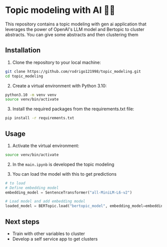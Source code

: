 # Topic modeling with AI 🤖📄

This repository contains a topic modeling with gen ai application that leverages the power of OpenAI's LLM model and Bertopic to cluster abstracts. You can give some abstracts and then clustering them

## Installation

1. Clone the repository to your local machine:

```bash
git clone https://github.com/rodrigo121998/topic_modeling.git
cd topic_modeling
```
2. Create a virtual environment with Python 3.10:
```bash
python3.10 -m venv venv
source venv/bin/activate
```
3. Install the required packages from the requirements.txt file:
```bash
pip install -r requirements.txt
```

## Usage

1. Activate the virtual environment:
```bash
source venv/bin/activate
```

2. In the `main.ipynb` is developed the topic modeling

3. You can load the model with this to get predictions
```python
# to load
# Define embedding model
embedding_model = SentenceTransformer("all-MiniLM-L6-v2")

# Load model and add embedding model
loaded_model = BERTopic.load("bertopic_model", embedding_model=embedding_model)
```

## Next steps
- Train with other variables to cluster
- Develop a self service app to get clusters